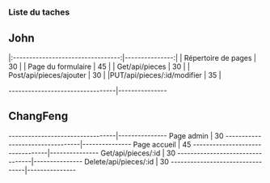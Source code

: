 ### Liste du taches

## John
|:---------------------------------:|---------------:|
|      Répertoire de pages        |   30          |
|      Page du formulaire         |   45          |
|      Get/api/pieces             |   30          |
|      Post/api/pieces/ajouter    |   30          |
|PUT/api/pieces/:id/modifier      |   35          |

---------------------------------|---------------
## ChangFeng
---------------------------------|---------------
      Page admin                 |   30
---------------------------------|---------------
      Page accueil               |   45
---------------------------------|---------------
      Get/api/pieces/:id         |   30
---------------------------------|---------------
      Delete/api/pieces/:id      |   30
---------------------------------|---------------

